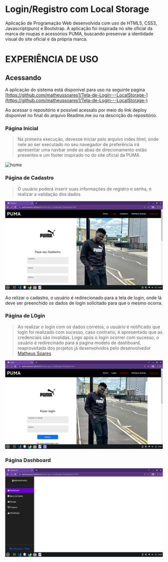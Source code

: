 # Login/Registro com Local Storage

Aplicação de Programação Web desenvolvida com uso de HTML5, CSS3, Javascript(puro) e Bootstrap. A aplicação foi inspirada no site oficial da marca de roupas e acessórios PUMA, buscando presenvar a identidade visual do site oficial e da própria marca.


# EXPERIÊNCIA DE USO

## Acessando

A aplicação do sistema está disponível para uso na seguinte pagina [https://github.com/matheussoares1/Tela-de-Login---LocalStorage-](https://github.com/matheussoares1/Tela-de-Login---LocalStorage-)

Ao acessar o repositório é possível acessalo por meio do link deploy disponivel no final do arquivo Readme.me ou na descrição do repositório.

### Página Inicial

>Na primeira execução, devesse iniciar pelo arquivo index.html, onde nele ao ser executado no seu navegador de preferência irá apresentar uma navbar onde as abas de direcionamento estão presentes e um footer inspirado no do site oficial da PUMA.

![home]()


### Página de Cadastro

> O usuário poderá inserir suas informações de registro e senha, e realizar a validação dos dados

![register](https://github.com/matheussoares1/Tela-de-Login---LocalStorage-/blob/main/IMG/cadastro.png?raw=true)

Ao relizar o cadastro, o usuário é redirecionado para a tela de login, onde lá deve ser preenchido os dados de login solicitado para que o mesmo ocorra.

### Página de L0gin

> Ao realizar o login com os dados corretos, o usuário é notificado que login foi realizado com sucesso, caso contrario, é apresentado que as credenciais são invalidas. Logo após o login ocorrer com sucesso, o usuário é redirecinado para a pagina modelo de dashboard, reaproveitada dos projetos já desenvolvidos pelo desenvolvedor [Matheus Soares](https://github.com/matheussoares1/)

![login](https://github.com/matheussoares1/Tela-de-Login---LocalStorage-/blob/main/IMG/login.png?raw=true)

### Página Dashboard

![login](https://github.com/matheussoares1/Tela-de-Login---LocalStorage-/blob/main/IMG/dashboard.png?raw=true)
